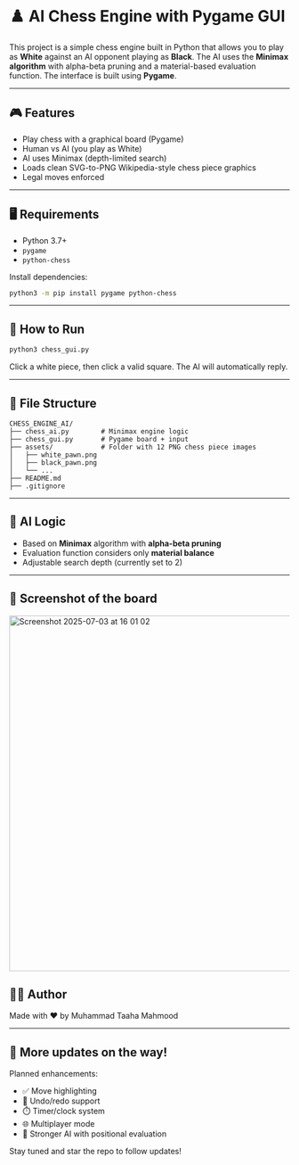 # ♟️ AI Chess Engine with Pygame GUI

This project is a simple chess engine built in Python that allows you to play as **White** against an AI opponent playing as **Black**. The AI uses the **Minimax algorithm** with alpha-beta pruning and a material-based evaluation function. The interface is built using **Pygame**.

---

## 🎮 Features

- Play chess with a graphical board (Pygame)
- Human vs AI (you play as White)
- AI uses Minimax (depth-limited search)
- Loads clean SVG-to-PNG Wikipedia-style chess piece graphics
- Legal moves enforced

---

## 🖥️ Requirements

- Python 3.7+
- `pygame`
- `python-chess`

Install dependencies:

```bash
python3 -m pip install pygame python-chess
```

---

## 🚀 How to Run

```bash
python3 chess_gui.py
```

Click a white piece, then click a valid square. The AI will automatically reply.

---

## 📁 File Structure

```
CHESS_ENGINE_AI/
├── chess_ai.py        # Minimax engine logic
├── chess_gui.py       # Pygame board + input
├── assets/            # Folder with 12 PNG chess piece images
│   ├── white_pawn.png
│   ├── black_pawn.png
│   └── ...
├── README.md
├── .gitignore
```

---

## 🧠 AI Logic

- Based on **Minimax** algorithm with **alpha-beta pruning**
- Evaluation function considers only **material balance**
- Adjustable search depth (currently set to 2)

---

## 📸 Screenshot of the board


<img width="638" alt="Screenshot 2025-07-03 at 16 01 02" src="https://github.com/user-attachments/assets/59405a24-d8b4-4fcd-abf8-f090fc92f286" />



## 🙋‍♂️ Author

Made with ❤️ by Muhammad Taaha Mahmood




---

## 🚧 More updates on the way!

Planned enhancements:
- ✅ Move highlighting
- 🔁 Undo/redo support
- ⏱️ Timer/clock system
- 🌐 Multiplayer mode
- 🧠 Stronger AI with positional evaluation

Stay tuned and star the repo to follow updates!
